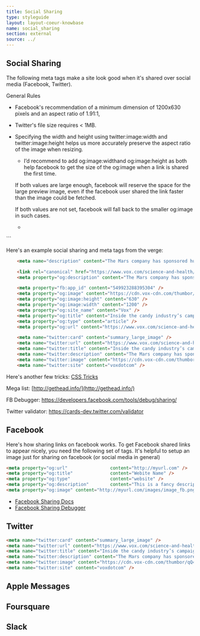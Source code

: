 ```yaml
---
title: Social Sharing
type: styleguide
layout: layout-coeur-knowbase
name: social_sharing
section: external
source: ../
---
```


<main markdown="1">

## Social Sharing

The following meta tags make a site look good when it's shared over social media (Facebook, Twitter).

General Rules
- Facebook's recommendation of a minimum dimension of 1200x630 pixels and an aspect ratio of 1.91:1, 
- Twitter's file size requires < 1MB.
- Specifying the width and height using twitter:image:width and twitter:image:height helps us more accurately preserve the aspect ratio of the image when resizing.
    - I’d recommend to add og:image:widthand og:image:height as both help facebook to get the size of the og:image when a link is shared the first time.

    If both values are large enough, facebook will reserve the space for the large preview image, even if the facebook user shared the link faster than the image could be fetched.

    If both values are not set, facebook will fall back to the smaller og:image in such cases.
    - ```<meta name="twitter:image:width" content= "..." />
<meta name="twitter:image:height" content= "..." />```

Here's an example social sharing and meta tags from the verge:

~~~ html
    <meta name="description" content="The Mars company has sponsored hundreds of scientific studies to show cocoa is good for you." />

    <link rel="canonical" href="https://www.vox.com/science-and-health/2017/10/18/15995478/chocolate-health-benefits-heart-disease" />
    <meta property="og:description" content="The Mars company has sponsored hundreds of scientific studies to show cocoa is good for you." />

    <meta property="fb:app_id" content="549923288395304" />
    <meta property="og:image" content="https://cdn.vox-cdn.com/thumbor/qQ4JlbWuexXOCViD9lAHRQn7kaw=/0x0:2000x1047/fit-in/1200x630/cdn.vox-cdn.com/uploads/chorus_asset/file/9456457/chocolate_lede.jpg" />
    <meta property="og:image:height" content="630" />
    <meta property="og:image:width" content="1200" />
    <meta property="og:site_name" content="Vox" />
    <meta property="og:title" content="Inside the candy industry’s campaign to convince us chocolate is a health food" />
    <meta property="og:type" content="article" />
    <meta property="og:url" content="https://www.vox.com/science-and-health/2017/10/18/15995478/chocolate-health-benefits-heart-disease" />

    <meta name="twitter:card" content="summary_large_image" />
    <meta name="twitter:url" content="https://www.vox.com/science-and-health/2017/10/18/15995478/chocolate-health-benefits-heart-disease" />
    <meta name="twitter:title" content="Inside the candy industry’s campaign to convince us chocolate is a health food" />
    <meta name="twitter:description" content="The Mars company has sponsored hundreds of scientific studies to show cocoa is good for you." />
    <meta name="twitter:image" content="https://cdn.vox-cdn.com/thumbor/qQ4JlbWuexXOCViD9lAHRQn7kaw=/0x0:2000x1047/fit-in/1200x630/cdn.vox-cdn.com/uploads/chorus_asset/file/9456457/chocolate_lede.jpg" />
    <meta name="twitter:site" content="voxdotcom" />

~~~


Here's another few tricks: [CSS Tricks](https://css-tricks.com/essential-meta-tags-social-media/)

Mega list: [http://gethead.info/](http://gethead.info/)

FB Debugger: https://developers.facebook.com/tools/debug/sharing/

Twitter validator: https://cards-dev.twitter.com/validator



## Facebook
 
Here's how sharing links on facebook works. To get Facebook shared links to appear nicely, you need the following set of tags. It's helpful to setup an image just for sharing on facebook (or social media in general)





~~~ html
<meta property="og:url"                content="http://myurl.com" />
<meta property="og:title"              content="Webite Name" />
<meta property="og:type"               content="website" />
<meta property="og:description"        content="This is a fancy description" />
<meta property="og:image" content="http://myurl.com/images/image_fb.png" />
~~~
 
 
- [Facebook Sharing Docs](https://developers.facebook.com/docs/sharing/webmasters/)
- [Facebook Sharing Debugger](https://developers.facebook.com/tools/debug/sharing/?q=atlantalindyexchange.com)


## Twitter

~~~html
<meta name="twitter:card" content="summary_large_image" />
<meta name="twitter:url" content="https://www.vox.com/science-and-health/2017/10/18/15995478/chocolate-health-benefits-heart-disease" />
<meta name="twitter:title" content="Inside the candy industry’s campaign to convince us chocolate is a health food" />
<meta name="twitter:description" content="The Mars company has sponsored hundreds of scientific studies to show cocoa is good for you." />
<meta name="twitter:image" content="https://cdn.vox-cdn.com/thumbor/qQ4JlbWuexXOCViD9lAHRQn7kaw=/0x0:2000x1047/fit-in/1200x630/cdn.vox-cdn.com/uploads/chorus_asset/file/9456457/chocolate_lede.jpg" />
<meta name="twitter:site" content="voxdotcom" />
~~~

## Apple Messages

## Foursquare

## Slack

## 

</main>


